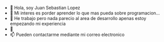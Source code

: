 - 👋 Hola, soy Juan Sebastian Lopez
- 👀 Mi interes es porder aprender lo que mas pueda sobre programacion...
- 🌱 He trabajo pero nada parecio al area de desarrollo apenas estoy empezando mi experiencia
- 💞️
- 📫 Pueden contactarme mediante mi correo electronico 

<!---
juanSebastianLopez/juanSebastianLopez is a ✨ special ✨ repository because its `README.md` (this file) appears on your GitHub profile.
You can click the Preview link to take a look at your changes.
--->
